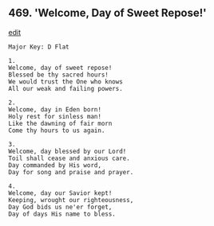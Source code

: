 
## 469.  'Welcome, Day of Sweet Repose!'
[edit](https://docs.google.com/document/d/1a816x5kHL%2DggIdcVDGTH6%2DgAoiv3Y7eR/edit?mode=html)



    Major Key: D Flat

    1.
    Welcome, day of sweet repose!
    Blessed be thy sacred hours!
    We would trust the One who knows
    All our weak and failing powers.

    2.
    Welcome, day in Eden born!
    Holy rest for sinless man!
    Like the dawning of fair morn
    Come thy hours to us again.

    3.
    Welcome, day blessed by our Lord!
    Toil shall cease and anxious care.
    Day commanded by His word,
    Day for song and praise and prayer.

    4.
    Welcome, day our Savior kept!
    Keeping, wrought our righteousness,
    Day God bids us ne'er forget,
    Day of days His name to bless.
